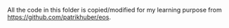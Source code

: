 All the code in this folder is copied/modified for my learning purpose from https://github.com/patrikhuber/eos. 